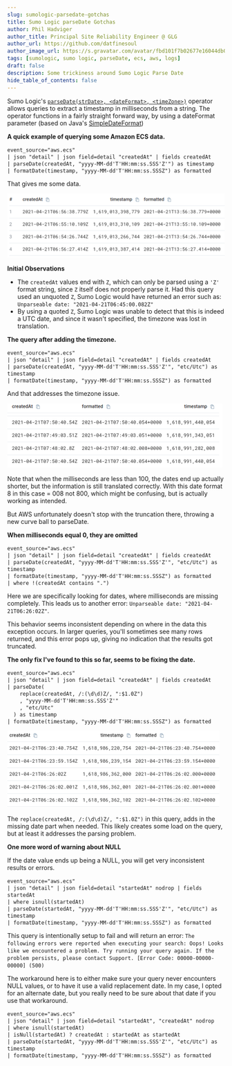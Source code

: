 ```yaml
---
slug: sumologic-parsedate-gotchas
title: Sumo Logic parseDate Gotchas
author: Phil Hadviger
author_title: Principal Site Reliability Engineer @ GLG
author_url: https://github.com/datfinesoul
author_image_url: https://s.gravatar.com/avatar/fbd101f7b02677e16044db00640c727f?s=80
tags: [sumologic, sumo logic, parseDate, ecs, aws, logs]
draft: false
description: Some trickiness around Sumo Logic Parse Date
hide_table_of_contents: false
---
```


Sumo Logic's [```parseDate(strDate>, <dateFormat>, <timeZone>)```](https://help.sumologic.com/05Search/Search-Query-Language/01-Parse-Operators/parseDate) operator allows queries to extract a timestamp in milliseconds from a string.  The operator functions in a fairly straight forward way, by using a dateFormat parameter (based on Java's [SimpleDateFormat](https://docs.oracle.com/javase/7/docs/api/java/text/SimpleDateFormat.html))

**A quick example of querying some Amazon ECS data.**

```sumologic_query
event_source="aws.ecs"
| json "detail" | json field=detail "createdAt" | fields createdAt
| parseDate(createdAt, "yyyy-MM-dd'T'HH:mm:ss.SSS'Z'") as timestamp
| formatDate(timestamp, "yyyy-MM-dd'T'HH:mm:ss.SSSZ") as formatted
```

That gives me some data.

![image-20210421155909938](./2021-04-21-sumologic-parsedate.assets/image-20210421155909938.png)

**Initial Observations**

- The `createdAt` values end with `Z`, which can only be parsed using a `'Z'` format string, since `Z` itself does not properly parse it.  Had this query used an unquoted `Z`, Sumo Logic would have returned an error such as: `Unparseable date: "2021-04-21T06:45:00.082Z"`
- By using a quoted `Z`, Sumo Logic was unable to detect that this is indeed a UTC date, and since it wasn't specified, the timezone was lost in translation.

**The query after adding the timezone.**

```sumologic_query
event_source="aws.ecs"
| json "detail" | json field=detail "createdAt" | fields createdAt
| parseDate(createdAt, "yyyy-MM-dd'T'HH:mm:ss.SSS'Z'", "etc/Utc") as timestamp
| formatDate(timestamp, "yyyy-MM-dd'T'HH:mm:ss.SSSZ") as formatted
```

And that addresses the timezone issue.

![image-20210421170128696](2021-04-21-sumologic-parsedate.assets/image-20210421170128696.png)

Note that when the milliseconds are less than 100, the dates end up actually shorter, but the information is still translated correctly.  With this date format 8 in this case = 008 not 800, which might be confusing, but is actually working as intended.

But AWS unfortunately doesn't stop with the truncation there, throwing a new curve ball to parseDate.

**When milliseconds equal 0, they are omitted**

```sumologic_query
event_source="aws.ecs"
| json "detail" | json field=detail "createdAt" | fields createdAt
| parseDate(createdAt, "yyyy-MM-dd'T'HH:mm:ss.SSS'Z'", "etc/Utc") as timestamp
| formatDate(timestamp, "yyyy-MM-dd'T'HH:mm:ss.SSSZ") as formatted
| where !(createdAt contains ".")
```

Here we are specifically looking for dates, where milliseconds are missing completely.  This leads us to another error: `Unparseable date: "2021-04-21T06:26:02Z"`.

This behavior seems inconsistent depending on where in the data this exception occurs.  In larger queries, you'll sometimes see many rows returned, and this error pops up, giving no indication that the results got truncated.

**The only fix I've found to this so far, seems to be fixing the date.**

```sumologic_query
event_source="aws.ecs"
| json "detail" | json field=detail "createdAt" | fields createdAt
| parseDate(
    replace(createdAt, /:(\d\d)Z/, ":$1.0Z")
    , "yyyy-MM-dd'T'HH:mm:ss.SSS'Z'"
    , "etc/Utc"
  ) as timestamp
| formatDate(timestamp, "yyyy-MM-dd'T'HH:mm:ss.SSSZ") as formatted
```

![image-20210421164026881](2021-04-21-sumologic-parsedate.assets/image-20210421164026881.png)

The `replace(createdAt, /:(\d\d)Z/, ":$1.0Z")` in this query, adds in the missing date part when needed.  This likely creates some load on the query, but at least it addresses the parsing problem.

**One more word of warning about NULL**

If the date value ends up being a NULL, you will get very inconsistent results or errors.

```sumologic_query
event_source="aws.ecs"
| json "detail" | json field=detail "startedAt" nodrop | fields startedAt
| where isnull(startedAt)
| parseDate(startedAt, "yyyy-MM-dd'T'HH:mm:ss.SSS'Z'", "etc/Utc") as timestamp
| formatDate(timestamp, "yyyy-MM-dd'T'HH:mm:ss.SSSZ") as formatted
```

This query is intentionally setup to fail and will return an error: `The following errors were reported when executing your search: Oops! Looks like we encountered a problem. Try running your query again. If the problem persists, please contact Support. [Error Code: 00000-00000-00000] (500)`

The workaround here is to either make sure your query never encounters NULL values, or to have it use a valid replacement date.  In my case, I opted for an alternate date, but you really need to be sure about that date if you use that workaround.

```sumologic_query
event_source="aws.ecs"
| json "detail" | json field=detail "startedAt", "createdAt" nodrop
| where isnull(startedAt)
| isNull(startedAt) ? createdAt : startedAt as startedAt
| parseDate(startedAt, "yyyy-MM-dd'T'HH:mm:ss.SSS'Z'", "etc/Utc") as timestamp
| formatDate(timestamp, "yyyy-MM-dd'T'HH:mm:ss.SSSZ") as formatted
```

